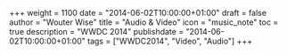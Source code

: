 +++
weight = 1100
date = "2014-06-02T10:00:00+01:00"
draft = false
author = "Wouter Wise"
title = "Audio & Video"
icon = "music_note"
toc = true
description = "WWDC 2014"
publishdate = "2014-06-02T10:00:00+01:00"
tags = ["WWDC2014", "Video", "Audio"]
+++